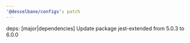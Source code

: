 ```yaml
---
'@desselbane/configs': patch
---
```


deps: [major|dependencies] Update package jest-extended from 5.0.3 to 6.0.0
